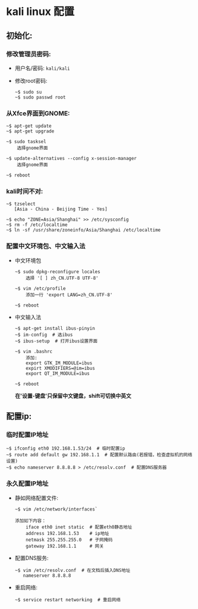 # kali linux 配置

## 初始化:

### 修改管理员密码:

* 用户名/密码: `kali/kali`

* 修改root密码:

	```
	~$ sudo su
	~$ sudo passwd root
	```

### 从Xfce界面到GNOME:

```
~$ apt-get update
~$ apt-get upgrade
```

```
~$ sudo tasksel
	选择gnome界面	

~$ update-alternatives --config x-session-manager
	选择gnome界面

~$ reboot
```

### kali时间不对:

```
~$ tzselect
   [Asia - China - Beijing Time - Yes]

~$ echo "ZONE=Asia/Shanghai" >> /etc/sysconfig
~$ rm -f /etc/localtime
~$ ln -sf /usr/share/zoneinfo/Asia/Shanghai /etc/localtime
```

### 配置中文环境包、中文输入法

* 中文环境包

	```
	~$ sudo dpkg-reconfigure locales
		选择 '[ ] zh_CN.UTF-8 UTF-8'

	~$ vim /etc/profile
		添加一行 'export LANG=zh_CN.UTF-8'

	~$ reboot
	```

* 中文输入法

	```
	~$ apt-get install ibus-pinyin
	~$ im-config  # 选ibus
	~$ ibus-setup  # 打开ibus设置界面

	~$ vim .bashrc
		添加:
		export GTK_IM_MODULE=ibus
		expirt XMODIFIERS=@im=ibus
		export QT_IM_MODULE=ibus

	~$ reboot
	```

	**在'设置-键盘'只保留中文键盘，shift可切换中英文**

## 配置ip:

### 临时配置IP地址

```
~$ ifconfig eth0 192.168.1.53/24  # 临时配置ip
~$ route add default gw 192.168.1.1  # 配置默认路由(若报错，检查虚拟机的网络设置)
~$ echo nameserver 8.8.8.8 > /etc/resolv.conf  # 配置DNS服务器
```

### 永久配置IP地址

* 静如网络配置文件: 

	```
	~$ vim /etc/network/interfaces`

	添加如下内容：
    	iface eth0 inet static  # 配置eth0静态地址
    	address 192.168.1.53    # ip地址
    	netmask 255.255.255.0   # 子网掩码
    	gateway 192.168.1.1     # 网关
    ```

* 配置DNS服务: 

    ```
    ~$ vim /etc/resolv.conf  # 在文档后插入DNS地址
       nameserver 8.8.8.8
    ```

* 重启网络:
 
	```
	~$ service restart networking  # 重启网络
	```
